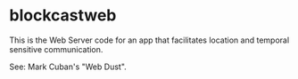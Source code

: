 # blockcastweb

This is the Web Server code for an app that facilitates location and temporal sensitive communication.

See: Mark Cuban's "Web Dust".
